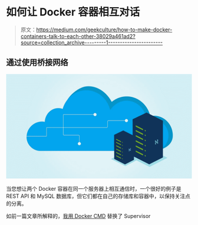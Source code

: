 # 如何让 Docker 容器相互对话

> 原文：<https://medium.com/geekculture/how-to-make-docker-containers-talk-to-each-other-38029a461ad2?source=collection_archive---------1----------------------->

## 通过使用桥接网络

![](img/569d013a1c78226297388bf4353db4b5.png)

当您想让两个 Docker 容器在同一个服务器上相互通信时，一个很好的例子是 REST API 和 MySQL 数据库，但它们都在自己的存储库和容器中，以保持关注点的分离。

如前一篇文章所解释的，[我用 Docker CMD](/geekculture/i-replaced-supervisor-with-the-docker-cmd-instruction-18b1d3b5ebd1) 替换了 Supervisor